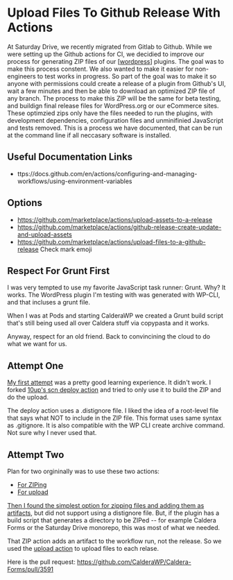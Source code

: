 # Upload Files To Github Release With Actions

At Saturday Drive, we recently migrated from Gitlab to Github. While we were setting up the Github actions for CI, we decidied to improve our process for generating ZIP files of our [[wordpress]] plugins. The goal was to make this process constent. We also wanted to make it easier for non-engineers to test works in progress. So part of the goal was to make it so anyone with permissions could create a release of a plugin from Github's UI, wait a few minutes and then be able to download an optimized ZIP file of any branch. The process to make this ZIP will be the same for beta testing, and buildign final release files for WordPress.org or our eCommerce sites. These optimzied zips only have the files needed to run the plugins, with development dependencies, configuration files and unminifinied JavaScript and tests removed. This is a process we have documented, that can be run at the command line if all neccasary software is installed.

## Useful Documentation Links

- ttps://docs.github.com/en/actions/configuring-and-managing-workflows/using-environment-variables

## Options

- https://github.com/marketplace/actions/upload-assets-to-a-release
- https://github.com/marketplace/actions/github-release-create-update-and-upload-assets
- https://github.com/marketplace/actions/upload-files-to-a-github-release Check mark emoji

## Respect For Grunt First

I was very tempted to use my favorite JavaScript task runner: Grunt. Why? It works. The WordPress plugin I'm testing with was generated with WP-CLI, and that incluses a grunt file.

When I was at Pods and starting CalderaWP we created a Grunt build script that's still being used all over Caldera stuff via copypasta and it works.

Anyway, respect for an old friend. Back to convincining the cloud to do what we want for us.

## Attempt One

[My first attempt](https://github.com/Shelob9/actions-test/blob/46f011fcba61e6064beaeb407ef9e04bb3c663de/.github/workflows/zip.yml) was a pretty good learning experience. It didn't work. I forked [10up's scn deploy action](https://github.com/10up/action-wordpress-plugin-deploy) and tried to only use it to build the ZIP and do the upload.

The deploy action uses a .distignore file. I liked the idea of a root-level file that says what NOT to include in the ZIP file. This format uses same syntax as .gitignore. It is also compatible with the WP CLI create archive command. Not sure why I never used that.

## Attempt Two

Plan for two orgininally was to use these two actions:

- [For ZIPing](https://github.com/marketplace/actions/create-zip-file)
- [For upload](https://github.com/marketplace/actions/upload-files-to-a-github-release)

[Then I found the simplest option for zipping files and adding them as artifacts](https://github.com/marketplace/actions/easy-zip-files), but did not support using a distignore file. But, if the plugin has a build script that generates a directory to be ZIPed -- for example Caldera Forms or the Saturday Drive monorepo, this was most of what we needed.

That ZIP action adds an artifact to the workflow run, not the release. So we used the [upload action](https://github.com/marketplace/actions/upload-files-to-a-github-release) to upload files to each relase.

Here is the pull request: https://github.com/CalderaWP/Caldera-Forms/pull/3591

[//begin]: # "Autogenerated link references for markdown compatibility"
[wordpress]: wordpress "WordPress"
[//end]: # "Autogenerated link references"
